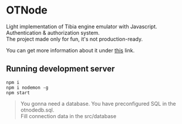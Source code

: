 # OTNode
Light implementation of Tibia engine emulator with Javascript.  
Authentication & authorization system.  
The project made only for fun, it's not production-ready.  

You can get more information about it under [this](https://mateuszholowieszko.com/developing-tibia-server-from-scratch-with-node-js/) link.


## Running development server
```
npm i
npm i nodemon -g
npm start
```

> You gonna need a database. You have preconfigured SQL in the otnodedb.sql.  
Fill connection data in the src/database